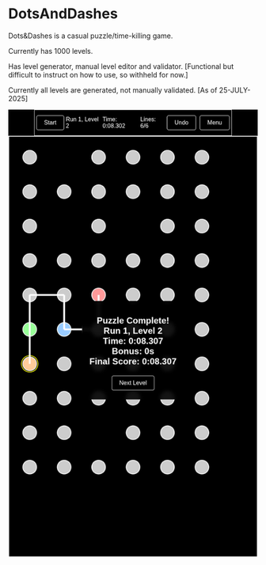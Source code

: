 # DotsAndDashes
Dots&amp;Dashes is a casual puzzle/time-killing game.

Currently has 1000 levels.

Has level generator, manual level editor and validator. [Functional but difficult to instruct on how to use, so withheld for now.]

Currently all levels are generated, not manually validated. [As of 25-JULY-2025]


![alt text](https://github.com/rootexpression/DotsAndDashes/blob/main/Assets-Images/screenshot-2025-07-25-19-35-12.png?raw=true)
